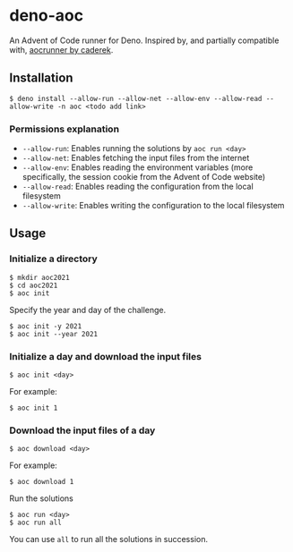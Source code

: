 # deno-aoc

An Advent of Code runner for Deno. Inspired by, and partially compatible with,
[aocrunner by caderek](https://github.com/caderek/aocrunner).

## Installation

    $ deno install --allow-run --allow-net --allow-env --allow-read --allow-write -n aoc <todo add link>

### Permissions explanation

- `--allow-run`: Enables running the solutions by `aoc run <day>`
- `--allow-net`: Enables fetching the input files from the internet
- `--allow-env`: Enables reading the environment variables (more specifically,
  the session cookie from the Advent of Code website)
- `--allow-read`: Enables reading the configuration from the local filesystem
- `--allow-write`: Enables writing the configuration to the local filesystem

## Usage

### Initialize a directory

    $ mkdir aoc2021
    $ cd aoc2021
    $ aoc init

Specify the year and day of the challenge.

    $ aoc init -y 2021
    $ aoc init --year 2021

### Initialize a day and download the input files

    $ aoc init <day>

For example:

    $ aoc init 1

### Download the input files of a day

    $ aoc download <day>

For example:

    $ aoc download 1

Run the solutions

    $ aoc run <day>
    $ aoc run all

You can use `all` to run all the solutions in succession.
